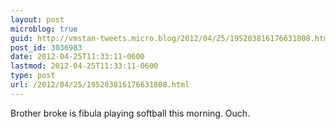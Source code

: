 ```yaml
---
layout: post
microblog: true
guid: http://vmstan-tweets.micro.blog/2012/04/25/195203816176631808.html
post_id: 3036983
date: 2012-04-25T11:33:11-0600
lastmod: 2012-04-25T11:33:11-0600
type: post
url: /2012/04/25/195203816176631808.html
---
```

Brother broke is fibula playing softball this morning. Ouch.
